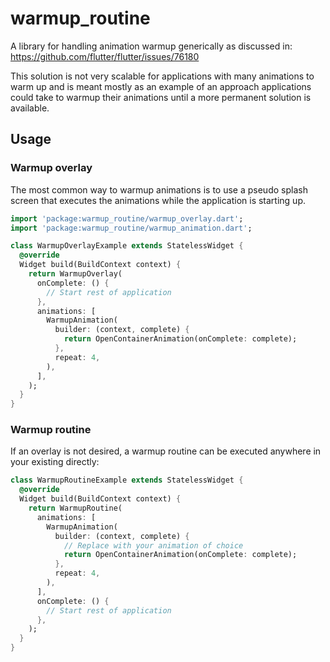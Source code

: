 # warmup_routine

A library for handling animation warmup generically as discussed in: https://github.com/flutter/flutter/issues/76180

This solution is not very scalable for applications with many animations to warm up and is meant mostly as an example of an approach applications could take
to warmup their animations until a more permanent solution is available.

## Usage

### Warmup overlay

The most common way to warmup animations is to use a pseudo splash screen that executes the animations while the application is starting up.

```dart
import 'package:warmup_routine/warmup_overlay.dart';
import 'package:warmup_routine/warmup_animation.dart';

class WarmupOverlayExample extends StatelessWidget {
  @override
  Widget build(BuildContext context) {
    return WarmupOverlay(
      onComplete: () {
        // Start rest of application
      },
      animations: [
        WarmupAnimation(
          builder: (context, complete) {
            return OpenContainerAnimation(onComplete: complete);
          },
          repeat: 4,
        ),
      ],
    );
  }
}
```

### Warmup routine

If an overlay is not desired, a warmup routine can be executed anywhere in your existing directly:

```dart
class WarmupRoutineExample extends StatelessWidget {
  @override
  Widget build(BuildContext context) {
    return WarmupRoutine(
      animations: [
        WarmupAnimation(
          builder: (context, complete) {
            // Replace with your animation of choice
            return OpenContainerAnimation(onComplete: complete);
          },
          repeat: 4,
        ),
      ],
      onComplete: () {
        // Start rest of application
      },
    );
  }
}

```